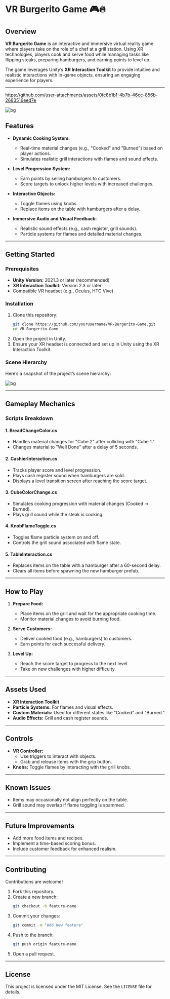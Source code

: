 # VR Burgerito Game 🎮🔥  

## Overview  
**VR Burgerito Game** is an interactive and immersive virtual reality game where players take on the role of a chef at a grill station. Using XR technologies, players cook and serve food while managing tasks like flipping steaks, preparing hamburgers, and earning points to level up.  

The game leverages Unity’s **XR Interaction Toolkit** to provide intuitive and realistic interactions with in-game objects, ensuring an engaging experience for players.

---



https://github.com/user-attachments/assets/0fc8b1b1-4b7b-46cc-856b-2683516eed7e



![bg](https://github.com/user-attachments/assets/6c0719a5-35a7-4fb9-aaa4-212afc81594c)


## Features  
- **Dynamic Cooking System:**  
  - Real-time material changes (e.g., "Cooked" and "Burned") based on player actions.  
  - Simulates realistic grill interactions with flames and sound effects.  

- **Level Progression System:**  
  - Earn points by selling hamburgers to customers.  
  - Score targets to unlock higher levels with increased challenges.  

- **Interactive Objects:**  
  - Toggle flames using knobs.  
  - Replace items on the table with hamburgers after a delay.  

- **Immersive Audio and Visual Feedback:**  
  - Realistic sound effects (e.g., cash register, grill sounds).  
  - Particle systems for flames and detailed material changes.

---

## Getting Started  

### Prerequisites  
- **Unity Version:** 2021.3 or later (recommended)  
- **XR Interaction Toolkit:** Version 2.3 or later  
- Compatible VR headset (e.g., Oculus, HTC Vive)  

### Installation  
1. Clone this repository:  
   ```bash  
   git clone https://github.com/yourusername/VR-Burgerito-Game.git  
   cd VR-Burgerito-Game  
   ```  
2. Open the project in Unity.  
3. Ensure your XR headset is connected and set up in Unity using the XR Interaction Toolkit.  

### Scene Hierarchy  
Here’s a snapshot of the project’s scene hierarchy:  

![bg](https://github.com/user-attachments/assets/d92112cc-1ed4-4ef2-ad6e-8ec88c48c133)



---

## Gameplay Mechanics  

### Scripts Breakdown  

#### 1. **BreadChangeColor.cs**  
- Handles material changes for "Cube 2" after colliding with "Cube 1."  
- Changes material to "Well Done" after a delay of 5 seconds.  

#### 2. **CashierInteraction.cs**  
- Tracks player score and level progression.  
- Plays cash register sound when hamburgers are sold.  
- Displays a level transition screen after reaching the score target.  

#### 3. **CubeColorChange.cs**  
- Simulates cooking progression with material changes (Cooked → Burned).  
- Plays grill sound while the steak is cooking.  

#### 4. **KnobFlameToggle.cs**  
- Toggles flame particle system on and off.  
- Controls the grill sound associated with flame state.  

#### 5. **TableInteraction.cs**  
- Replaces items on the table with a hamburger after a 60-second delay.  
- Clears all items before spawning the new hamburger prefab.  

---

## How to Play  
1. **Prepare Food:**  
   - Place items on the grill and wait for the appropriate cooking time.  
   - Monitor material changes to avoid burning food.  

2. **Serve Customers:**  
   - Deliver cooked food (e.g., hamburgers) to customers.  
   - Earn points for each successful delivery.  

3. **Level Up:**  
   - Reach the score target to progress to the next level.  
   - Take on new challenges with higher difficulty.  

---

## Assets Used  
- **XR Interaction Toolkit**  
- **Particle Systems:** For flames and visual effects.  
- **Custom Materials:** Used for different states like "Cooked" and "Burned."  
- **Audio Effects:** Grill and cash register sounds.  

---

## Controls  
- **VR Controller:**  
  - Use triggers to interact with objects.  
  - Grab and release items with the grip button.  
- **Knobs:** Toggle flames by interacting with the grill knobs.  

---

## Known Issues  
- Items may occasionally not align perfectly on the table.  
- Grill sound may overlap if flame toggling is spammed.  

---

## Future Improvements  
- Add more food items and recipes.  
- Implement a time-based scoring bonus.  
- Include customer feedback for enhanced realism.  

---

## Contributing  
Contributions are welcome!  
1. Fork this repository.  
2. Create a new branch:  
   ```bash  
   git checkout -b feature-name  
   ```  
3. Commit your changes:  
   ```bash  
   git commit -m "Add new feature"  
   ```  
4. Push to the branch:  
   ```bash  
   git push origin feature-name  
   ```  
5. Open a pull request.  

---

## License  
This project is licensed under the MIT License. See the `LICENSE` file for details.  

